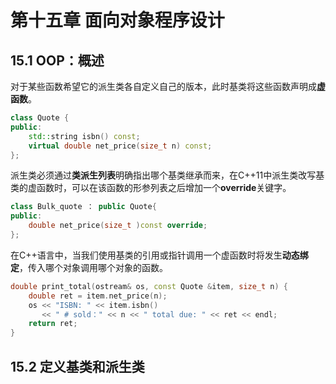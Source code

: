 # 第十五章 面向对象程序设计

## 15.1 OOP：概述

对于某些函数希望它的派生类各自定义自己的版本，此时基类将这些函数声明成**虚函数**。

```cpp
class Quote {
public:
    std::string isbn() const;
    virtual double net_price(size_t n) const;
};
```

派生类必须通过**类派生列表**明确指出哪个基类继承而来，在C++11中派生类改写基类的虚函数时，可以在该函数的形参列表之后增加一个**override**关键字。

```cpp
class Bulk_quote ： public Quote{
public:
    double net_price(size_t )const override;
};
```

在C++语言中，当我们使用基类的引用或指针调用一个虚函数时将发生**动态绑定**，传入哪个对象调用哪个对象的函数。

```cpp
double print_total(ostream& os, const Quote &item, size_t n) {
	double ret = item.net_price(n);
    os << "ISBN: " << item.isbn()
       << " # sold：" << n << " total due: " << ret << endl;
    return ret;
}
```

## 15.2  定义基类和派生类

